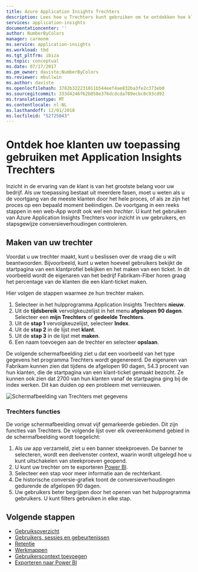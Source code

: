 ```yaml
---
title: Azure Application Insights Trechters
description: Lees hoe u Trechters kunt gebruiken om te ontdekken hoe klanten zijn interactie met uw toepassing.
services: application-insights
documentationcenter: ''
author: NumberByColors
manager: carmonm
ms.service: application-insights
ms.workload: tbd
ms.tgt_pltfrm: ibiza
ms.topic: conceptual
ms.date: 07/17/2017
ms.pm_owner: daviste;NumberByColors
ms.reviewer: mbullwin
ms.author: daviste
ms.openlocfilehash: 3782b322231011b544eef4ae832ba3fe2c373eb0
ms.sourcegitcommit: 333d4246f62b858e376dcdcda789ecbc0c93cd92
ms.translationtype: MT
ms.contentlocale: nl-NL
ms.lasthandoff: 12/01/2018
ms.locfileid: "52725043"
---
```

# <a name="discover-how-customers-are-using-your-application-with-application-insights-funnels"></a>Ontdek hoe klanten uw toepassing gebruiken met Application Insights Trechters

Inzicht in de ervaring van de klant is van het grootste belang voor uw bedrijf. Als uw toepassing bestaat uit meerdere fasen, moet u weten als u de voortgang van de meeste klanten door het hele proces, of als ze zijn het proces op een bepaald moment beëindigen. De voortgang in een reeks stappen in een web-App wordt ook wel een *trechter*. U kunt het gebruiken van Azure Application Insights Trechters voor inzicht in uw gebruikers, en stapsgewijze conversieverhoudingen controleren. 

## <a name="create-your-funnel"></a>Maken van uw trechter
Voordat u uw trechter maakt, kunt u beslissen over de vraag die u wilt beantwoorden. Bijvoorbeeld, kunt u weten hoeveel gebruikers bekijkt de startpagina van een klantprofiel bekijken en het maken van een ticket. In dit voorbeeld wordt de eigenaren van het bedrijf Fabrikam-Fiber horen graag het percentage van de klanten die een klant-ticket maken.

Hier volgen de stappen waarmee ze hun trechter maken.

1. Selecteer in het hulpprogramma Application Insights Trechters **nieuw**.
1. Uit de **tijdsbereik** vervolgkeuzelijst in het menu **afgelopen 90 dagen**. Selecteer een **mijn Trechters** of **gedeelde Trechters**.
1. Uit de **stap 1** vervolgkeuzelijst, selecteer **Index**. 
1. Uit de **stap 2** in de lijst met **klant**.
1. Uit de **stap 3** in de lijst met **maken**.
1. Een naam toevoegen aan de trechter en selecteer **opslaan**.

De volgende schermafbeelding ziet u dat een voorbeeld van het type gegevens het programma Trechters wordt gegenereerd. De eigenaren van Fabrikam kunnen zien dat tijdens de afgelopen 90 dagen, 54.3 procent van hun klanten, die de startpagina van een klant-ticket gemaakt bezocht. Ze kunnen ook zien dat 2700 van hun klanten vanaf de startpagina ging bij de index werken. Dit kan duiden op een probleem met vernieuwen.


![Schermafbeelding van Trechters met gegevens](media/usage-funnels/funnel1.png)

### <a name="funnels-features"></a>Trechters functies
De vorige schermafbeelding omvat vijf gemarkeerde gebieden. Dit zijn functies van Trechters. De volgende lijst over elk overeenkomend gebied in de schermafbeelding wordt toegelicht:
1. Als uw app verzameld, ziet u een banner steekproeven. De banner te selecteren, wordt een deelvenster context, waarin wordt uitgelegd hoe u kunt uitschakelen van steekproeven geopend. 
2. U kunt uw trechter om te exporteren [Power BI](app-insights-export-power-bi.md).
3. Selecteer een stap voor meer informatie aan de rechterkant. 
4. De historische conversie-grafiek toont de conversieverhoudingen gedurende de afgelopen 90 dagen. 
5. Uw gebruikers beter begrijpen door het openen van het hulpprogramma gebruikers. U kunt filters gebruiken in elke stap. 

## <a name="next-steps"></a>Volgende stappen
  * [Gebruiksoverzicht](app-insights-usage-overview.md)
  * [Gebruikers, sessies en gebeurtenissen](app-insights-usage-segmentation.md)
  * [Retentie](app-insights-usage-retention.md)
  * [Werkmappen](app-insights-usage-workbooks.md)
  * [Gebruikerscontext toevoegen](app-insights-usage-send-user-context.md)
  * [Exporteren naar Power BI](app-insights-export-power-bi.md)

